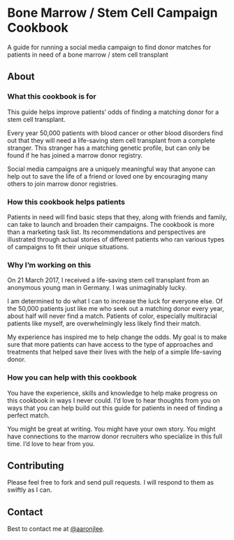 # Bone Marrow / Stem Cell Campaign Cookbook
A guide for running a social media campaign to find donor matches for patients in need of a bone marrow / stem cell transplant

## About
### What this cookbook is for
This guide helps improve patients’ odds of finding a matching donor for a stem cell transplant.

Every year 50,000 patients with blood cancer or other blood disorders find out that they will need a life-saving stem cell transplant from a complete stranger. This stranger has a matching genetic profile, but can only be found if he has joined a marrow donor registry.

Social media campaigns are a uniquely meaningful way that anyone can help out to save the life of a friend or loved one by encouraging many others to join marrow donor registries.

### How this cookbook helps patients
Patients in need will find basic steps that they, along with friends and family, can take to launch and broaden their campaigns. The cookbook is more than a marketing task list. Its recommendations and perspectives are illustrated through actual stories of different patients who ran various types of campaigns to fit their unique situations.

### Why I’m working on this
On 21 March 2017, I received a life-saving stem cell transplant from an anonymous young man in Germany. I was unimaginably lucky.

I am determined to do what I can to increase the luck for everyone else. Of the 50,000 patients just like me who seek out a matching donor every year, about half will never find a match. Patients of color, especially multiracial patients like myself, are overwhelmingly less likely find their match.

My experience has inspired me to help change the odds. My goal is to make sure that more patients can have access to the type of approaches and treatments that helped save their lives with the help of a simple life-saving donor.

### How you can help with this cookbook
You have the experience, skills and knowledge to help make progress on this cookbook in ways I never could. I’d love to hear thoughts from you on ways that you can help build out this guide for patients in need of finding a perfect match.

You might be great at writing. You might have your own story. You might have connections to the marrow donor recruiters who specialize in this full time. I’d love to hear from you.

## Contributing
Please feel free to fork and send pull requests. I will respond to them as swiftly as I can.

## Contact
Best to contact me at [@aaronjlee](https://twitter.com/aaronjlee).
